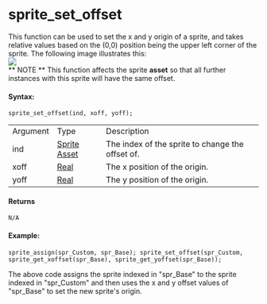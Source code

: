 # sprite_set_offset

This function can be used to set the x and y origin of a sprite, and
takes relative values based on the (0,0) position being the upper left
corner of the sprite. The following image illustrates this:  
![](https://gms.magecorn.com/Manual/assets/Images/Scripting_Reference/GML/Reference/Sprites/spr_xyoffset.png)  
** NOTE ** This function affects the sprite **asset** so that all
further instances with this sprite will have the same offset.

#### Syntax:

``` gml
sprite_set_offset(ind, xoff, yoff);
```

|          |                                                                            |                                                  |
|----------|----------------------------------------------------------------------------|--------------------------------------------------|
| Argument | Type                                                                       | Description                                      |
| ind      |  [Sprite Asset](../../../../../../The_Asset_Editors/Sprites)           | The index of the sprite to change the offset of. |
| xoff     |  [Real](../../../../../../GameMaker_Language/GML_Overview/Data_Types)  | The x position of the origin.                    |
| yoff     |  [Real](../../../../../../GameMaker_Language/GML_Overview/Data_Types)  | The y position of the origin.                    |

#### Returns

``` gml
N/A
```

#### Example:

``` gml
sprite_assign(spr_Custom, spr_Base); sprite_set_offset(spr_Custom, sprite_get_xoffset(spr_Base), sprite_get_yoffset(spr_Base));
```

The above code assigns the sprite indexed in "spr_Base" to the sprite
indexed in "spr_Custom" and then uses the x and y offset values of
"spr_Base" to set the new sprite's origin.
